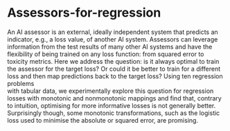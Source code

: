 # Assessors-for-regression

An AI assessor is an external, ideally independent system that predicts an indicator, e.g., a loss value, of another AI system. Assessors can leverage information from the test results of many other AI systems and have the flexibility of being trained on any loss function: from squared error to toxicity metrics. Here we address the question: is it always optimal to train the assessor for the target loss? Or could it be better to train for a different loss and then map predictions back to the target loss? Using ten regression problems  
with tabular data, we experimentally explore this question for regression losses with monotonic and nonmonotonic mappings and find that, contrary to intuition, optimising for more informative losses is not generally better. Surprisingly though, some monotonic transformations, such as the logistic loss used to minimise the absolute or squared error, are promising.
